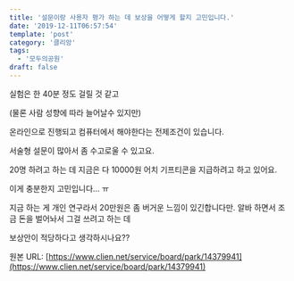```yaml
---
title: '설문이랑 사용자 평가 하는 데 보상을 어떻게 할지 고민입니다.'
date: '2019-12-11T06:57:54'
template: 'post'
category: '클리앙'
tags: 
  - '모두의공원'
draft: false
---
```


실험은 한 40분 정도 걸릴 것 같고

(물론 사람 성향에 따라 늘어날수 있지만)

온라인으로 진행되고 컴퓨터에서 해야한다는 전제조건이 있습니다.

서술형 설문이 많아서 좀 수고로울 수 있고요.

20명 하려고 하는 데 지금은 다 10000원 어치 기프티콘을 지급하려고 하고 있어요.

이게 충분한지 고민입니다... ㅠ

지금 하는 게 개인 연구라서 20만원은 좀 버거운 느낌이 있긴합니다만. 알바 하면서 조금 돈을 벌어놔서 그걸 쓰려고 하는 데

보상안이 적당하다고 생각하시나요??

원본 URL: [https://www.clien.net/service/board/park/14379941](https://www.clien.net/service/board/park/14379941)